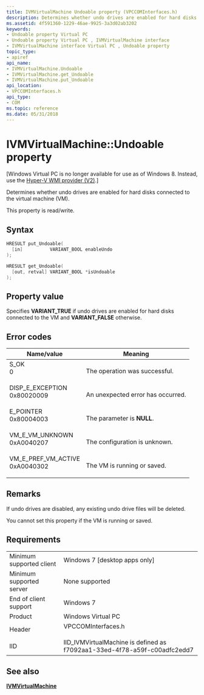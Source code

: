 ```yaml
---
title: IVMVirtualMachine Undoable property (VPCCOMInterfaces.h)
description: Determines whether undo drives are enabled for hard disks connected to the VM.
ms.assetid: 4f591360-1229-46ae-9925-3a3d02ab3202
keywords:
- Undoable property Virtual PC
- Undoable property Virtual PC , IVMVirtualMachine interface
- IVMVirtualMachine interface Virtual PC , Undoable property
topic_type:
- apiref
api_name:
- IVMVirtualMachine.Undoable
- IVMVirtualMachine.get_Undoable
- IVMVirtualMachine.put_Undoable
api_location:
- VPCCOMInterfaces.h
api_type:
- COM
ms.topic: reference
ms.date: 05/31/2018
---
```


# IVMVirtualMachine::Undoable property

\[Windows Virtual PC is no longer available for use as of Windows 8. Instead, use the [Hyper-V WMI provider (V2)](/windows/desktop/HyperV_v2/windows-virtualization-portal).\]

Determines whether undo drives are enabled for hard disks connected to the virtual machine (VM).

This property is read/write.

## Syntax


```C++
HRESULT put_Undoable(
  [in]          VARIANT_BOOL enableUndo
);

HRESULT get_Undoable(
  [out, retval] VARIANT_BOOL *isUndoable
);
```



## Property value

Specifies **VARIANT\_TRUE** if undo drives are enabled for hard disks connected to the VM and **VARIANT\_FALSE** otherwise.

## Error codes



| Name/value                                                                                                                                                         | Meaning                                      |
|--------------------------------------------------------------------------------------------------------------------------------------------------------------------|----------------------------------------------|
| <dl> <dt>S\_OK</dt> <dt>0</dt> </dl>                            | The operation was successful.<br/>     |
| <dl> <dt>DISP\_E\_EXCEPTION</dt> <dt>0x80020009</dt> </dl>      | An unexpected error has occurred.<br/> |
| <dl> <dt>E\_POINTER</dt> <dt>0x80004003</dt> </dl>              | The parameter is **NULL**.<br/>        |
| <dl> <dt>VM\_E\_VM\_UNKNOWN</dt> <dt>0xA0040207</dt> </dl>      | The configuration is unknown.<br/>     |
| <dl> <dt>VM\_E\_PREF\_VM\_ACTIVE</dt> <dt>0xA0040302</dt> </dl> | The VM is running or saved.<br/>       |



## Remarks

If undo drives are disabled, any existing undo drive files will be deleted.

You cannot set this property if the VM is running or saved.

## Requirements



|                                     |                                                                                               |
|-------------------------------------|-----------------------------------------------------------------------------------------------|
| Minimum supported client<br/> | Windows 7 \[desktop apps only\]<br/>                                                    |
| Minimum supported server<br/> | None supported<br/>                                                                     |
| End of client support<br/>    | Windows 7<br/>                                                                          |
| Product<br/>                  | Windows Virtual PC<br/>                                                                 |
| Header<br/>                   | <dl> <dt>VPCCOMInterfaces.h</dt> </dl> |
| IID<br/>                      | IID\_IVMVirtualMachine is defined as f7092aa1-33ed-4f78-a59f-c00adfc2edd7<br/>          |



## See also

<dl> <dt>

[**IVMVirtualMachine**](ivmvirtualmachine.md)
</dt> </dl>

 

